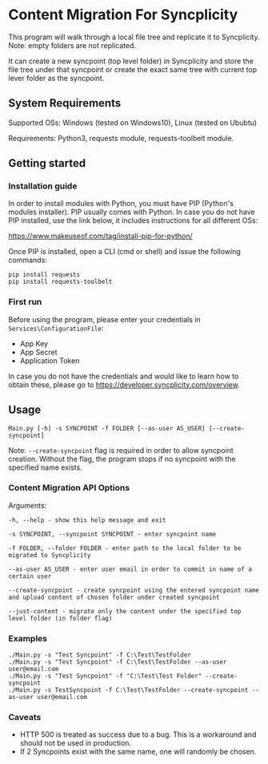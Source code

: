 # Content Migration For Syncplicity

This program will walk through a local file tree and replicate it to Syncplicity. Note: empty folders are not replicated.

It can create a new syncpoint (top level folder) in Syncplicity
and store the file tree under that syncpoint
or create the exact same tree with current top lever folder as the syncpoint.

## System Requirements

Supported OSs: Windows (tested on Windows10), Linux (tested on Ububtu)

Requirements: Python3, requests module, requests-toolbelt module.

## Getting started

### Installation guide

In order to install modules with Python, you must have PIP (Python's modules installer).
PIP usually comes with Python.
In case you do not have PIP installed, use the link below, it includes instructions for all different OSs:

<https://www.makeuseof.com/tag/install-pip-for-python/>

Once PIP is installed, open a CLI (cmd or shell) and issue the following commands:

    pip install requests
    pip install requests-toolbelt

### First run

Before using the program, please enter your credentials in `Services\ConfigurationFile`:

* App Key
* App Secret
* Application Token

In case you do not have the credentials and would like to learn how to obtain these,
please go to <https://developer.syncplicity.com/overview>.

## Usage

    Main.py [-h] -s SYNCPOINT -f FOLDER [--as-user AS_USER] [--create-syncpoint]

Note: `--create-syncpoint` flag is required in order to allow syncpoint creation.
Without the flag, the program stops if no syncpoint with the specified name exists.

### Content Migration API Options

Arguments:

    -h, --help - show this help message and exit

    -s SYNCPOINT, --syncpoint SYNCPOINT - enter syncpoint name

    -f FOLDER, --folder FOLDER - enter path to the local folder to be migrated to Syncplicity

    --as-user AS_USER - enter user email in order to commit in name of a certain user

    --create-syncpoint - create syncpoint using the entered syncpoint name and upload content of chosen folder under created syncpoint

    --just-content - migrate only the content under the specified top level folder (in folder flag)

### Examples

    ./Main.py -s "Test Syncpoint" -f C:\Test\TestFolder
    ./Main.py -s "Test Syncpoint" -f C:\Test\TestFolder --as-user user@email.com
    ./Main.py -s "Test Syncpoint" -f "C:\Test\Test Folder" --create-syncpoint
    ./Main.py -s TestSyncpoint -f C:\Test\TestFolder --create-syncpoint --as-user user@email.com

### Caveats

* HTTP 500 is treated as success due to a bug. This is a workaround and should not be used in production.
* If 2 Syncpoints exist with the same name, one will randomly be chosen.